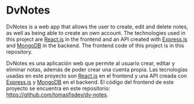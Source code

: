 # DvNotes

DvNotes is a web app that allows the user to create, edit and delete notes, as well as being able to create an own account. The technologies used in this project are [React.js](https://reactjs.org/) in the frontend and an API created with [Express.js](https://expressjs.com/) and [MongoDB](https://www.mongodb.com/) in the backend. The frontend code of this project is in this repository.

DvNotes es una aplicación web que permite al usuario crear, editar y eliminar notas, además de poder crear una cuenta propia. Las tecnologías usadas en este proyecto son [React.js](https://reactjs.org/) en el frontend y una API creada con [Express.js](https://expressjs.com/) y [MongoDB](https://www.mongodb.com/) en el backend. El código del frontend de este proyecto se encuentra en este repositorio: https://github.com/tomasfisdev/dv-notes.
